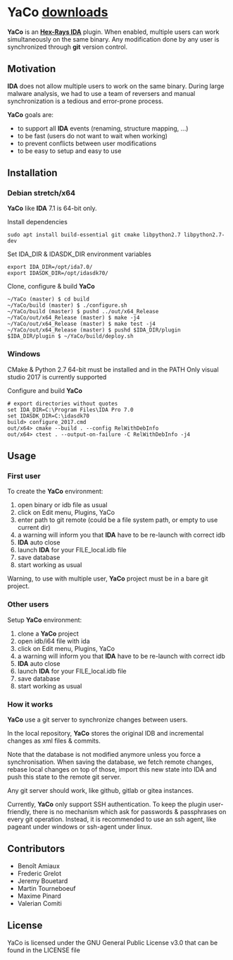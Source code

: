 # YaCo [downloads](https://github.com/DGA-MI-SSI/YaCo/releases)

**YaCo** is an [**Hex-Rays IDA**](https://www.hex-rays.com/products/ida/) plugin.
When enabled, multiple users can work simultaneously on the same binary.
Any modification done by any user is synchronized through **git** version control.

## Motivation
**IDA** does not allow multiple users to work on the same binary.
During large malware analysis, we had to use a team of reversers and manual synchronization is a tedious and error-prone process. 

**YaCo** goals are:

  * to support all **IDA** events (renaming, structure mapping, ...)
  * to be fast (users do not want to wait when working)
  * to prevent conflicts between user modifications
  * to be easy to setup and easy to use

## Installation

### Debian stretch/x64

**YaCo** like **IDA** 7.1 is 64-bit only.

Install dependencies
```
sudo apt install build-essential git cmake libpython2.7 libpython2.7-dev
```

Set IDA_DIR & IDASDK_DIR environment variables
```
export IDA_DIR=/opt/ida7.0/
export IDASDK_DIR=/opt/idasdk70/
```

Clone, configure & build **YaCo**
```
~/YaCo (master) $ cd build
~/YaCo/build (master) $ ./configure.sh
~/YaCo/build (master) $ pushd ../out/x64_Release
~/YaCo/out/x64_Release (master) $ make -j4
~/YaCo/out/x64_Release (master) $ make test -j4
~/YaCo/out/x64_Release (master) $ pushd $IDA_DIR/plugin
$IDA_DIR/plugin $ ~/YaCo/build/deploy.sh
```

### Windows

CMake & Python 2.7 64-bit must be installed and in the PATH
Only visual studio 2017 is currently supported

Configure and build **YaCo**
```
# export directories without quotes
set IDA_DIR=C:\Program Files\IDA Pro 7.0
set IDASDK_DIR=C:\idasdk70
build> configure_2017.cmd
out/x64> cmake --build . --config RelWithDebInfo
out/x64> ctest . --output-on-failure -C RelWithDebInfo -j4
```

## Usage

### First user
To create the **YaCo** environment:

  1. open binary or idb file as usual
  2. click on Edit menu, Plugins, YaCo
  3. enter path to git remote (could be a file system path, or empty to use current dir)
  4. a warning will inform you that **IDA** have to be re-launch with correct idb
  5. **IDA** auto close
  6. launch **IDA** for your FILE_local.idb file
  7. save database
  8. start working as usual

Warning, to use with multiple user, **YaCo** project must be in a bare git project.

### Other users
Setup **YaCo** environment:

  1. clone a **YaCo** project
  2. open idb/i64 file with ida
  3. click on Edit menu, Plugins, YaCo
  4. a warning will inform you that **IDA** have to be re-launch with correct idb
  5. **IDA** auto close
  6. launch **IDA** for your FILE_local.idb file
  7. save database
  8. start working as usual
  
### How it works
**YaCo** use a git server to synchronize changes between users.

In the local repository, **YaCo** stores the original IDB and incremental changes as xml files & commits.

Note that the database is not modified anymore unless you force a synchronisation.
When saving the database, we fetch remote changes, rebase local changes on top of those, import this new state into IDA and push this state to the remote git server.

Any git server should work, like github, gitlab or gitea instances.

Currently, **YaCo** only support SSH authentication. To keep the plugin user-friendly, there is no mechanism which ask for passwords & passphrases on every git operation. Instead, it is recommended to use an ssh agent, like pageant under windows or ssh-agent under linux.

## Contributors

  * Benoît Amiaux
  * Frederic Grelot
  * Jeremy Bouetard
  * Martin Tourneboeuf
  * Maxime Pinard
  * Valerian Comiti

## License

YaCo is licensed under the GNU General Public License v3.0 that can be found in the LICENSE file
